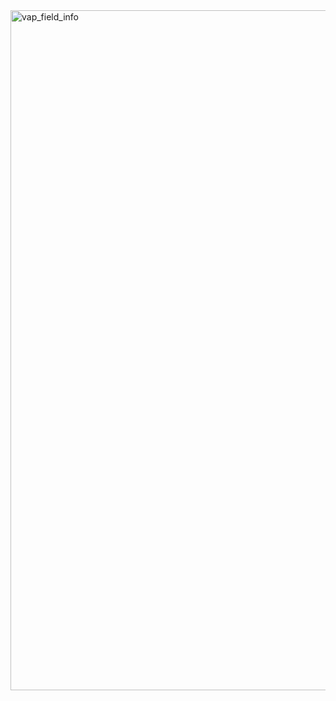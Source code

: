 <img width="1088" alt="vap_field_info" src="https://user-images.githubusercontent.com/3285051/209639656-afb3bea6-a3de-45ef-805f-dd9aa707d5a9.png">
